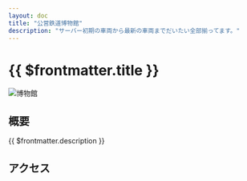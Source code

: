 ```yaml
---
layout: doc
title: "公営鉄道博物館"
description: "サーバー初期の車両から最新の車両までだいたい全部揃ってます。"
---
```


# {{ $frontmatter.title }}
![博物館](/img/tour/hakubutukan.webp)

## 概要
{{ $frontmatter.description }}  

<!-- 色んな情報 -->

## アクセス